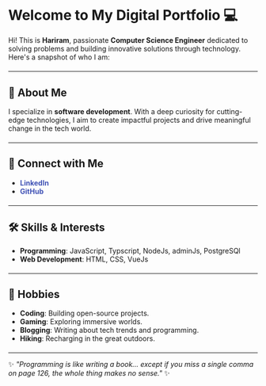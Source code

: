 <style>
/* Center-align all content */
body, h1, h2, h3, p, ul, a {
    text-align: start;
}

/* Style links */
a {
    text-decoration: none;
    color: #3f51b5;
    font-weight: bold;
}

a:hover {
    text-decoration: underline;
    color: #009688;
}

/* Add some spacing */
h1 {
    margin-bottom: 10px;
}
p, ul {
    margin-bottom: 20px;
}
</style>

# Welcome to My Digital Portfolio 💻

Hi! This is **Hariram**, passionate **Computer Science Engineer** dedicated to solving problems and building innovative solutions through technology. Here's a snapshot of who I am:

---

## 💼 About Me
I specialize in **software development**. With a deep curiosity for cutting-edge technologies, I aim to create impactful projects and drive meaningful change in the tech world.

---

## 📱 Connect with Me
- [LinkedIn](https://www.linkedin.com/in/hariram-m-3a3ba31bb/)
- [GitHub](https://github.com/Hariram1907)

---

## 🛠️ Skills & Interests
- **Programming**: JavaScript, Typscript, NodeJs, adminJs, PostgreSQl
- **Web Development**: HTML, CSS, VueJs  

---

## 🎨 Hobbies
- **Coding**: Building open-source projects.  
- **Gaming**: Exploring immersive worlds.  
- **Blogging**: Writing about tech trends and programming.  
- **Hiking**: Recharging in the great outdoors.

---

✨ *"Programming is like writing a book... except if you miss a single comma on page 126, the whole thing makes no sense."* ✨

